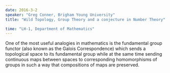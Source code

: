 ```yaml
---
date: 2016-3-2
speaker: "Greg Conner, Brigham Young University"
title: "Wild Topology, Group Theory and a conjecture in Number Theory"

time: "LH-1, Department of Mathematics"
---
```

One of the most useful analogies in mathematics is the fundamental group functor (also known as the Galois Correspondence) which sends a topological space to its fundamental group while at the same time sending continuous maps between spaces to corresponding homomorphisms of groups in such a way that compositions of maps are preserved.
